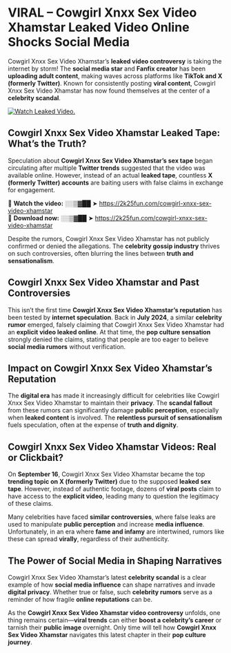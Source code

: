 # VIRAL – Cowgirl Xnxx Sex Video Xhamstar Leaked Video Online Shocks Social Media 

Cowgirl Xnxx Sex Video Xhamstar’s **leaked video controversy** is taking the internet by storm! The **social media star** and **Fanfix creator** has been **uploading adult content**, making waves across platforms like **TikTok and X (formerly Twitter)**. Known for consistently posting **viral content**, Cowgirl Xnxx Sex Video Xhamstar has now found themselves at the center of a **celebrity scandal**.  

[![Watch Leaked Video.](https://miro.medium.com/v2/resize:fit:828/format:webp/1*cilzJN44JGOrTw9NJCrNHA.gif "Watch Leaked Video")](https://2k25fun.com/cowgirl-xnxx-sex-video-xhamstar)

## **Cowgirl Xnxx Sex Video Xhamstar Leaked Tape: What’s the Truth?**  
Speculation about **Cowgirl Xnxx Sex Video Xhamstar’s sex tape** began circulating after multiple **Twitter trends** suggested that the video was available online. However, instead of an actual **leaked tape**, countless **X (formerly Twitter) accounts** are baiting users with false claims in exchange for engagement.  

🔹 **Watch the video:** ░░▒▓██ ➤ https://2k25fun.com/cowgirl-xnxx-sex-video-xhamstar  
🔹 **Download now:** ░░▒▓██ ➤ https://2k25fun.com/cowgirl-xnxx-sex-video-xhamstar  

Despite the rumors, Cowgirl Xnxx Sex Video Xhamstar has not publicly confirmed or denied the allegations. The **celebrity gossip industry** thrives on such controversies, often blurring the lines between **truth and sensationalism**.  

## **Cowgirl Xnxx Sex Video Xhamstar and Past Controversies**  
This isn’t the first time **Cowgirl Xnxx Sex Video Xhamstar’s reputation** has been tested by **internet speculation**. Back in **July 2024**, a similar **celebrity rumor** emerged, falsely claiming that Cowgirl Xnxx Sex Video Xhamstar had an **explicit video leaked online**. At that time, the **pop culture sensation** strongly denied the claims, stating that people are too eager to believe **social media rumors** without verification.  

## **Impact on Cowgirl Xnxx Sex Video Xhamstar’s Reputation**  
The **digital era** has made it increasingly difficult for celebrities like Cowgirl Xnxx Sex Video Xhamstar to maintain their **privacy**. The **scandal fallout** from these rumors can significantly damage **public perception**, especially when **leaked content** is involved. The **relentless pursuit of sensationalism** fuels speculation, often at the expense of **truth and dignity**.  

## **Cowgirl Xnxx Sex Video Xhamstar Videos: Real or Clickbait?**  
On **September 16**, Cowgirl Xnxx Sex Video Xhamstar became the top **trending topic on X (formerly Twitter)** due to the supposed **leaked sex tape**. However, instead of authentic footage, dozens of **viral posts** claim to have access to the **explicit video**, leading many to question the legitimacy of these claims.  

Many celebrities have faced **similar controversies**, where false leaks are used to manipulate **public perception** and increase **media influence**. Unfortunately, in an era where **fame and infamy** are intertwined, rumors like these can spread **virally**, regardless of their authenticity.  

## **The Power of Social Media in Shaping Narratives**  
Cowgirl Xnxx Sex Video Xhamstar’s latest **celebrity scandal** is a clear example of how **social media influence** can shape narratives and invade **digital privacy**. Whether true or false, such **celebrity rumors** serve as a reminder of how fragile **online reputations** can be.  

As the **Cowgirl Xnxx Sex Video Xhamstar video controversy** unfolds, one thing remains certain—**viral trends** can either **boost a celebrity’s career** or tarnish their **public image** overnight. Only time will tell how **Cowgirl Xnxx Sex Video Xhamstar** navigates this latest chapter in their **pop culture journey**. 